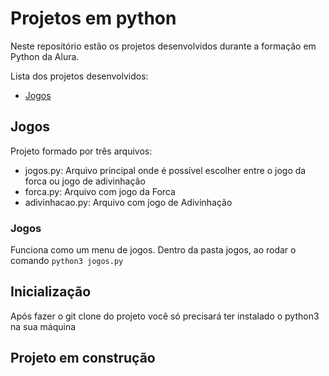 # Projetos em python

Neste repositório estão os projetos desenvolvidos durante a formação em Python da Alura.

Lista dos projetos desenvolvidos:
  - [Jogos](##Jogos)

## Jogos
Projeto formado por três arquivos:
  - jogos.py: Arquivo principal onde é possível escolher entre o jogo da forca ou jogo de adivinhação
  - forca.py: Arquivo com jogo da Forca
  - adivinhacao.py: Arquivo com jogo de Adivinhação

### Jogos
Funciona como um menu de jogos. Dentro da pasta jogos, ao rodar o comando ```python3 jogos.py```

 ## Inicialização
 Após fazer o git clone do projeto você só precisará ter instalado o python3 na sua máquina

 ## Projeto em construção
